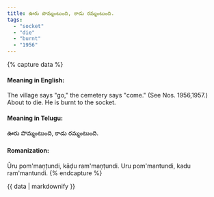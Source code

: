 ```yaml
---
title: ఊరు పొమ్మంటుంది, కాడు రమ్మంటుంది.
tags:
  - "socket"
  - "die"
  - "burnt"
  - "1956"
---
```


{% capture data %}
#### Meaning in English:
The village says "go," the cemetery says "come."
(See Nos. 1956,1957.)
About to die.
He is burnt to the socket.

#### Meaning in Telugu:
ఊరు పొమ్మంటుంది, కాడు రమ్మంటుంది.

#### Romanization:
Ūru pom'maṇṭundi, kāḍu ram'maṇṭundi.
Uru pom'mantundi, kadu ram'mantundi.
{% endcapture %}

{{ data | markdownify }}

